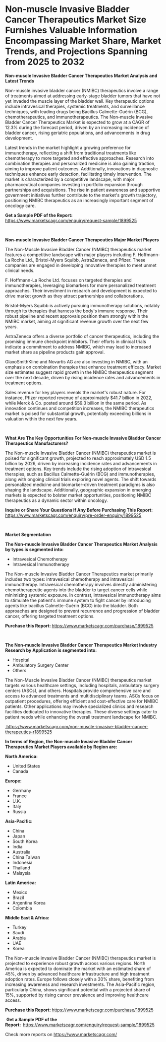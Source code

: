 <p><h1>Non-muscle Invasive Bladder Cancer Therapeutics Market Size Furnishes Valuable Information Encompassing Market Share, Market Trends, and Projections Spanning from 2025 to 2032</h1></p><p><strong>Non-muscle Invasive Bladder Cancer Therapeutics Market Analysis and Latest Trends</strong></p>
<p><p>Non-muscle invasive bladder cancer (NMIBC) therapeutics involve a range of treatments aimed at addressing early-stage bladder tumors that have not yet invaded the muscle layer of the bladder wall. Key therapeutic options include intravesical therapies, systemic treatments, and surveillance techniques, with leading drugs being Bacillus Calmette-Guérin (BCG), chemotherapeutics, and immunotherapeutics. The Non-muscle Invasive Bladder Cancer Therapeutics Market is expected to grow at a CAGR of 12.3% during the forecast period, driven by an increasing incidence of bladder cancer, rising geriatric populations, and advancements in drug development.</p><p>Latest trends in the market highlight a growing preference for immunotherapy, reflecting a shift from traditional treatments like chemotherapy to more targeted and effective approaches. Research into combination therapies and personalized medicine is also gaining traction, aiming to improve patient outcomes. Additionally, innovations in diagnostic techniques enhance early detection, facilitating timely intervention. The market is characterized by a competitive landscape, with major pharmaceutical companies investing in portfolio expansion through partnerships and acquisitions. The rise in patient awareness and supportive government initiatives further contribute to the market's growth trajectory, positioning NMIBC therapeutics as an increasingly important segment of oncology care.</p></p>
<p><strong>Get a Sample PDF of the Report:&nbsp;</strong> <a href="https://www.marketscagr.com/enquiry/request-sample/1899525?utm_campaign=1869&utm_medium=2&utm_source=Github&utm_content=ia&utm_term=03032025&utm_id=non-muscle-invasive-bladder-cancer-therapeutics">https://www.marketscagr.com/enquiry/request-sample/1899525</a></p>
<p>&nbsp;</p>
<p><strong>Non-muscle Invasive Bladder Cancer Therapeutics Major Market Players</strong></p>
<p><p>The Non-Muscle Invasive Bladder Cancer (NMIBC) therapeutics market features a competitive landscape with major players including F. Hoffmann-La Roche Ltd., Bristol-Myers Squibb, AstraZeneca, and Pfizer. These companies are engaged in developing innovative therapies to meet unmet clinical needs.</p><p>F. Hoffmann-La Roche Ltd. focuses on targeted therapies and immunotherapies, leveraging biomarkers for more personalized treatment approaches. Their investment in research and development is expected to drive market growth as they attract partnerships and collaborations.</p><p>Bristol-Myers Squibb is actively pursuing immunotherapy solutions, notably through its therapies that harness the body's immune response. Their robust pipeline and recent approvals position them strongly within the NMIBC market, aiming at significant revenue growth over the next few years.</p><p>AstraZeneca offers a diverse portfolio of cancer therapeutics, including the promising immune checkpoint inhibitors. Their efforts in clinical trials indicate a commitment to address NMIBC, which may lead to increased market share as pipeline products gain approval.</p><p>GlaxoSmithKline and Novartis AG are also investing in NMIBC, with an emphasis on combination therapies that enhance treatment efficacy. Market size estimates suggest rapid growth in the NMIBC therapeutics segment over the next decade, driven by rising incidence rates and advancements in treatment options.</p><p>Sales revenue for key players reveals the market's robust nature. For instance, Pfizer reported revenue of approximately $41.7 billion in 2022, while Merck & Co. posted around $59.3 billion in the same period. As innovation continues and competition increases, the NMIBC therapeutics market is poised for substantial growth, potentially exceeding billions in valuation within the next few years.</p></p>
<p>&nbsp;</p>
<p><strong>What Are The Key Opportunities For Non-muscle Invasive Bladder Cancer Therapeutics Manufacturers?</strong></p>
<p><p>The Non-muscle Invasive Bladder Cancer (NMIBC) therapeutics market is poised for significant growth, projected to reach approximately USD 1.5 billion by 2026, driven by increasing incidence rates and advancements in treatment options. Key trends include the rising adoption of intravesical therapies, such as Bacillus Calmette-Guérin (BCG) and immunotherapies, along with ongoing clinical trials exploring novel agents. The shift towards personalized medicine and biomarker-driven treatment paradigms is also shaping the landscape. Additionally, geographic expansion in emerging markets is expected to bolster market opportunities, positioning NMIBC therapeutics as a dynamic sector within oncology.</p></p>
<p><strong>Inquire or Share Your Questions If Any Before Purchasing This Report:</strong> <a href="https://www.marketscagr.com/enquiry/pre-order-enquiry/1899525?utm_campaign=1869&utm_medium=2&utm_source=Github&utm_content=ia&utm_term=03032025&utm_id=non-muscle-invasive-bladder-cancer-therapeutics">https://www.marketscagr.com/enquiry/pre-order-enquiry/1899525</a></p>
<p>&nbsp;</p>
<p><strong>Market Segmentation</strong></p>
<p><strong>The Non-muscle Invasive Bladder Cancer Therapeutics Market Analysis by types is segmented into:</strong></p>
<p><ul><li>Intravesical Chemotherapy</li><li>Intravesical Immunotherapy</li></ul></p>
<p><p>The Non-muscle Invasive Bladder Cancer Therapeutics market primarily includes two types: intravesical chemotherapy and intravesical immunotherapy. Intravesical chemotherapy involves directly administering chemotherapeutic agents into the bladder to target cancer cells while minimizing systemic exposure. In contrast, intravesical immunotherapy aims to stimulate the patient's immune system to fight cancer by introducing agents like bacillus Calmette-Guérin (BCG) into the bladder. Both approaches are designed to prevent recurrence and progression of bladder cancer, offering targeted treatment options.</p></p>
<p><strong>Purchase this Report:&nbsp;</strong><a href="https://www.marketscagr.com/purchase/1899525?utm_campaign=1869&utm_medium=2&utm_source=Github&utm_content=ia&utm_term=03032025&utm_id=non-muscle-invasive-bladder-cancer-therapeutics">https://www.marketscagr.com/purchase/1899525</a></p>
<p>&nbsp;</p>
<p><strong>The Non-muscle Invasive Bladder Cancer Therapeutics Market Industry Research by Application is segmented into:</strong></p>
<p><ul><li>Hospital</li><li>Ambulatory Surgery Center</li><li>Others</li></ul></p>
<p><p>The Non-Muscle Invasive Bladder Cancer (NMIBC) therapeutics market targets various healthcare settings, including hospitals, ambulatory surgery centers (ASCs), and others. Hospitals provide comprehensive care and access to advanced treatments and multidisciplinary teams. ASCs focus on outpatient procedures, offering efficient and cost-effective care for NMIBC patients. Other applications may involve specialized clinics and research facilities dedicated to innovative therapies. These diverse settings cater to patient needs while enhancing the overall treatment landscape for NMIBC.</p></p>
<p><a href="https://www.marketscagr.com/non-muscle-invasive-bladder-cancer-therapeutics-r1899525?utm_campaign=1869&utm_medium=2&utm_source=Github&utm_content=ia&utm_term=03032025&utm_id=non-muscle-invasive-bladder-cancer-therapeutics">&nbsp;https://www.marketscagr.com/non-muscle-invasive-bladder-cancer-therapeutics-r1899525</a></p>
<p><strong>In terms of Region, the Non-muscle Invasive Bladder Cancer Therapeutics Market Players available by Region are:</strong></p>
<p>
    <p> <strong> North America: </strong>
        <ul>
            <li>United States</li>
            <li>Canada</li>
        </ul>
        </p> 
    <p> <strong> Europe: </strong>
        <ul>
            <li>Germany</li>
            <li>France</li>
            <li>U.K.</li>
            <li>Italy</li>
            <li>Russia</li>
        </ul>
        </p> 
    <p> <strong> Asia-Pacific: </strong>
        <ul>
            <li>China</li>
            <li>Japan</li>
            <li>South Korea</li>
            <li>India</li>
            <li>Australia</li>
            <li>China Taiwan</li>
            <li>Indonesia</li>
            <li>Thailand</li>
            <li>Malaysia</li>
        </ul>
        </p> 
    <p> <strong> Latin America: </strong>
        <ul>
            <li>Mexico</li>
            <li>Brazil</li>
            <li>Argentina Korea</li>
            <li>Colombia</li>
        </ul>
        </p> 
    <p> <strong> Middle East & Africa: </strong>
        <ul>
            <li>Turkey</li>
            <li>Saudi</li>
            <li>Arabia</li>
            <li>UAE</li>
            <li>Korea</li>
        </ul>
    </p>
    </p>
<p><p>The Non-muscle invasive Bladder Cancer (NMIBC) therapeutics market is projected to experience robust growth across various regions. North America is expected to dominate the market with an estimated share of 45%, driven by advanced healthcare infrastructure and high treatment adoption rates. Europe follows closely with a 30% share, benefiting from increasing awareness and research investments. The Asia-Pacific region, particularly China, shows significant potential with a projected share of 15%, supported by rising cancer prevalence and improving healthcare access.</p></p>
<p><strong>Purchase this Report: </strong><a href="https://www.marketscagr.com/purchase/1899525?utm_campaign=1869&utm_medium=2&utm_source=Github&utm_content=ia&utm_term=03032025&utm_id=non-muscle-invasive-bladder-cancer-therapeutics">https://www.marketscagr.com/purchase/1899525</a></p>
<p>&nbsp;<strong>Get a Sample PDF of the Report:&nbsp;&nbsp;</strong><a href="https://www.marketscagr.com/enquiry/request-sample/1899525?utm_campaign=1869&utm_medium=2&utm_source=Github&utm_content=ia&utm_term=03032025&utm_id=non-muscle-invasive-bladder-cancer-therapeutics">https://www.marketscagr.com/enquiry/request-sample/1899525</a></p>
<p><strong></strong></p>
<p>Check more reports on <a href="https://www.marketscagr.com/?utm_campaign=1869&utm_medium=2&utm_source=Github&utm_content=ia&utm_term=03032025&utm_id=non-muscle-invasive-bladder-cancer-therapeutics">https://www.marketscagr.com/</a></p>